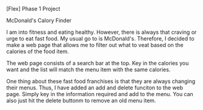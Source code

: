 [Flex] Phase 1 Project 

McDonald's Calory Finder

I am into fitness and eating healthy. However, there is always that craving or urge to eat fast food. My usual go to is McDonald's. 
Therefore, I decided to make a web page that allows me to filter out what to veat based on the calories of the food item.

The web page consists of a search bar at the top. 
Key in the calories you want and the list will match the menu item with the same calories.

One thing about these fast food franchises is that they are always changing their menus.
Thus, I have added an add and delete funciton to the web page.
Simply key in the information required and add to the menu. 
You can also just hit the delete buttonm to remove an old menu item. 
